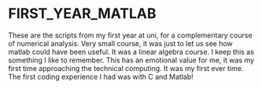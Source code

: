 # FIRST_YEAR_MATLAB
These are the scripts from my first year at uni, for a complementary course of numerical analysis. Very small course, it was just to let us see how matlab could have been useful. It was a linear algebra course. I keep this as something I like to remember.
This has an emotional value for me, it was my first time approaching the technical computing. It was my first ever time. The first coding experience I had was with C and Matlab!
